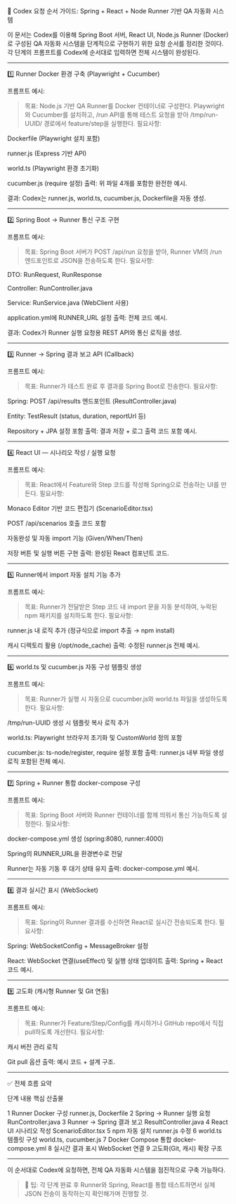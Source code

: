 🧭 Codex 요청 순서 가이드: Spring + React + Node Runner 기반 QA 자동화 시스템

이 문서는 Codex를 이용해 Spring Boot 서버, React UI, Node.js Runner (Docker) 로 구성된 QA 자동화 시스템을 단계적으로 구현하기 위한 요청 순서를 정리한 것이다. 각 단계의 프롬프트를 Codex에 순서대로 입력하면 전체 시스템이 완성된다.


---

1️⃣ Runner Docker 환경 구축 (Playwright + Cucumber)

프롬프트 예시:

> 목표: Node.js 기반 QA Runner를 Docker 컨테이너로 구성한다. Playwright와 Cucumber를 설치하고, /run API를 통해 테스트 요청을 받아 /tmp/run-UUID/ 경로에서 feature/step을 실행한다. 필요사항:

Dockerfile (Playwright 설치 포함)

runner.js (Express 기반 API)

world.ts (Playwright 환경 초기화)

cucumber.js (require 설정) 출력: 위 파일 4개를 포함한 완전한 예시.




결과: Codex는 runner.js, world.ts, cucumber.js, Dockerfile을 자동 생성.


---

2️⃣ Spring Boot → Runner 통신 구조 구현

프롬프트 예시:

> 목표: Spring Boot 서버가 POST /api/run 요청을 받아, Runner VM의 /run 엔드포인트로 JSON을 전송하도록 한다. 필요사항:

DTO: RunRequest, RunResponse

Controller: RunController.java

Service: RunService.java (WebClient 사용)

application.yml에 RUNNER_URL 설정 출력: 전체 코드 예시.




결과: Codex가 Runner 실행 요청용 REST API와 통신 로직을 생성.


---

3️⃣ Runner → Spring 결과 보고 API (Callback)

프롬프트 예시:

> 목표: Runner가 테스트 완료 후 결과를 Spring Boot로 전송한다. 필요사항:

Spring: POST /api/results 엔드포인트 (ResultController.java)

Entity: TestResult (status, duration, reportUrl 등)

Repository + JPA 설정 포함 출력: 결과 저장 + 로그 출력 코드 포함 예시.





---

4️⃣ React UI — 시나리오 작성 / 실행 요청

프롬프트 예시:

> 목표: React에서 Feature와 Step 코드를 작성해 Spring으로 전송하는 UI를 만든다. 필요사항:

Monaco Editor 기반 코드 편집기 (ScenarioEditor.tsx)

POST /api/scenarios 호출 코드 포함

자동완성 및 자동 import 기능 (Given/When/Then)

저장 버튼 및 실행 버튼 구현 출력: 완성된 React 컴포넌트 코드.





---

5️⃣ Runner에서 import 자동 설치 기능 추가

프롬프트 예시:

> 목표: Runner가 전달받은 Step 코드 내 import 문을 자동 분석하여, 누락된 npm 패키지를 설치하도록 한다. 필요사항:

runner.js 내 로직 추가 (정규식으로 import 추출 → npm install)

캐시 디렉토리 활용 (/opt/node_cache) 출력: 수정된 runner.js 전체 예시.





---

6️⃣ world.ts 및 cucumber.js 자동 구성 템플릿 생성

프롬프트 예시:

> 목표: Runner가 실행 시 자동으로 cucumber.js와 world.ts 파일을 생성하도록 한다. 필요사항:

/tmp/run-UUID 생성 시 템플릿 복사 로직 추가

world.ts: Playwright 브라우저 초기화 및 CustomWorld 정의 포함

cucumber.js: ts-node/register, require 설정 포함 출력: runner.js 내부 파일 생성 로직 포함된 전체 예시.





---

7️⃣ Spring + Runner 통합 docker-compose 구성

프롬프트 예시:

> 목표: Spring Boot 서버와 Runner 컨테이너를 함께 띄워서 통신 가능하도록 설정한다. 필요사항:

docker-compose.yml 생성 (spring:8080, runner:4000)

Spring의 RUNNER_URL을 환경변수로 전달

Runner는 자동 기동 후 대기 상태 유지 출력: docker-compose.yml 예시.





---

8️⃣ 결과 실시간 표시 (WebSocket)

프롬프트 예시:

> 목표: Spring이 Runner 결과를 수신하면 React로 실시간 전송되도록 한다. 필요사항:

Spring: WebSocketConfig + MessageBroker 설정

React: WebSocket 연결(useEffect) 및 실행 상태 업데이트 출력: Spring + React 코드 예시.





---

9️⃣ 고도화 (캐시형 Runner 및 Git 연동)

프롬프트 예시:

> 목표: Runner가 Feature/Step/Config를 캐시하거나 GitHub repo에서 직접 pull하도록 개선한다. 필요사항:

캐시 버전 관리 로직

Git pull 옵션 출력: 예시 코드 + 설계 구조.





---

✅ 전체 흐름 요약

단계	내용	핵심 산출물

1	Runner Docker 구성	runner.js, Dockerfile
2	Spring → Runner 실행 요청	RunController.java
3	Runner → Spring 결과 보고	ResultController.java
4	React UI 시나리오 작성	ScenarioEditor.tsx
5	npm 자동 설치	runner.js 수정
6	world.ts 템플릿 구성	world.ts, cucumber.js
7	Docker Compose 통합	docker-compose.yml
8	실시간 결과 표시	WebSocket 연결
9	고도화(Git, 캐시)	확장 구조



---

이 순서대로 Codex에 요청하면, 전체 QA 자동화 시스템을 점진적으로 구축 가능하다.

> 💬 팁: 각 단계 완료 후 Runner와 Spring, React를 통합 테스트하면서 실제 JSON 전송이 동작하는지 확인해가며 진행할 것.



